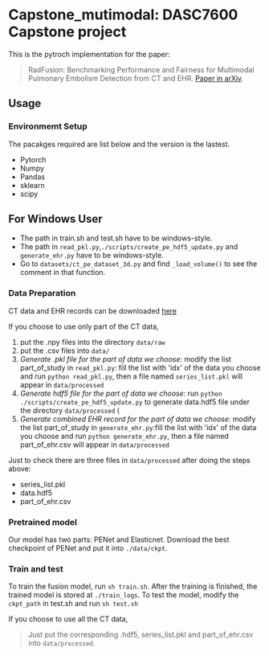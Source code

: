 # Capstone_mutimodal: DASC7600 Capstone project

This is the pytroch implementation for the paper:
>RadFusion: Benchmarking Performance and Fairness for Multimodal Pulmonary Embolism Detection from CT and EHR. [Paper in arXiv](https://arxiv.org/abs/2111.11665).






## Usage

### Environmemt Setup

The pacakges required are list below and the version is the lastest.
* Pytorch
* Numpy
* Pandas
* sklearn
* scipy


## For Windows User

* The path in train.sh and test.sh have to be windows-style. 
* The path in `read_pkl.py`,`./scripts/create_pe_hdf5_update.py` and  `generate_ehr.py` have to be windows-style.
* Go to `datasets/ct_pe_dataset_3d.py` and find `_load_volume()` to see the comment in that function.

### Data Preparation

CT data and EHR records can be downloaded [here](https://stanfordaimi.azurewebsites.net/datasets/3a7548a4-8f65-4ab7-85fa-3d68c9efc1bd.)   


If you choose to use only part of the CT data,      


1. put the .npy files into the directory `data/raw`
2. put the .csv files into `data/`
3. *Generate .pkl file for the part of data we choose:*    modify the list part_of_study in `read_pkl.py`: fill the list with 'idx' of the data you choose and run `python read_pkl.py`, then a file named `series_list.pkl` will appear in `data/processed`
4. *Generate hdf5 file for the part of data we choose:*    run `python ./scripts/create_pe_hdf5_update.py` to generate data.hdf5 file under the directory `data/processed` (
5. *Generate combined EHR record for the part of data we choose:*    modify the list part_of_study in `generate_ehr.py`:fill the list with 'idx' of the data you choose and run `python generate_ehr.py`, then a file named part_of_ehr.csv will appear in `data/processed`

Just to check there are three files in `data/processed` after doing the steps above:
* series_list.pkl
* data.hdf5 
* part_of_ehr.csv 



### Pretrained model

Our model has two parts: PENet and Elasticnet. Download the best checkpoint of PENet and put it into `./data/ckpt`. 

### Train and test

To train the fusion model, run `sh train.sh`. After the training is finished, the trained model is stored at `./train_logs`. 
To test the model, modify the `ckpt_path` in test.sh and run `sh test.sh`




If you choose to use all the CT data, 

> Just put the corresponding .hdf5, series_list.pkl and part_of_ehr.csv into `data/processed`.




